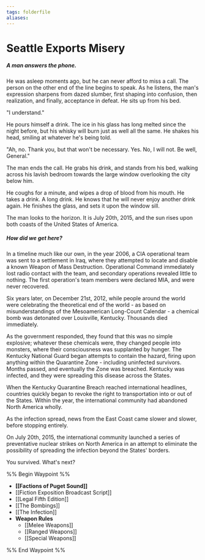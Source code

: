 ```yaml
---
tags: folderfile
aliases:
---
```


# Seattle Exports Misery
##### A man answers the phone. 
He was asleep moments ago, but he can never afford to miss a call. The person on the other end of the line begins to speak. As he listens, the man's expression sharpens from dazed slumber, first shaping into confusion, then realization, and finally, acceptance in defeat. He sits up from his bed.

"I understand."

He pours himself a drink. The ice in his glass has long melted since the night before, but his whisky will burn just as well all the same. He shakes his head, smiling at whatever he's being told.

"Ah, no. Thank you, but that won't be necessary. Yes. No, I will not. Be well, General."

The man ends the call. He grabs his drink, and stands from his bed, walking across his lavish bedroom towards the large window overlooking the city below him.

He coughs for a minute, and wipes a drop of blood from his mouth. He takes a drink. A long drink. He knows that he will never enjoy another drink again. He finishes the glass, and sets it upon the window sill.

The man looks to the horizon. It is July 20th, 2015, and the sun rises upon both coasts of the United States of America.

##### How did we get here?
In a timeline much like our own, in the year 2006, a CIA operational team was sent to a settlement in Iraq, where they attempted to locate and disable a known Weapon of Mass Destruction. Operational Command immediately lost radio contact with the team, and secondary operations revealed little to nothing. The first operation's team members were declared MIA, and were never recovered.

Six years later, on December 21st, 2012, while people around the world were celebrating the theoretical end of the world - as based on misunderstandings of the Mesoamerican Long-Count Calendar - a chemical bomb was detonated over Louisville, Kentucky. Thousands died immediately. 

As the government responded, they found that this was no simple explosive; whatever these chemicals were, they changed people into monsters, where their consciousness was supplanted by hunger. The Kentucky National Guard began attempts to contain the hazard, firing upon anything within the Quarantine Zone - including uninfected survivors. Months passed, and eventually the Zone was breached. Kentucky was infected, and they were spreading this disease across the States.

When the Kentucky Quarantine Breach reached international headlines, countries quickly began to revoke the right to transportation into or out of the States. Within the year, the international community had abandoned North America wholly. 

As the infection spread, news from the East Coast came slower and slower, before stopping entirely.

On July 20th, 2015, the international community launched a series of preventative nuclear strikes on North America in an attempt to eliminate the possibility of spreading the infection beyond the States' borders.

You survived. What's next?

%% Begin Waypoint %%
- **[[Factions of Puget Sound]]**
- [[Fiction Exposition Broadcast Script]]
- [[Legal Fifth Edition]]
- [[The Bombings]]
- [[The Infection]]
- **Weapon Rules**
	- [[Melee Weapons]]
	- [[Ranged Weapons]]
	- [[Special Weapons]]

%% End Waypoint %%
